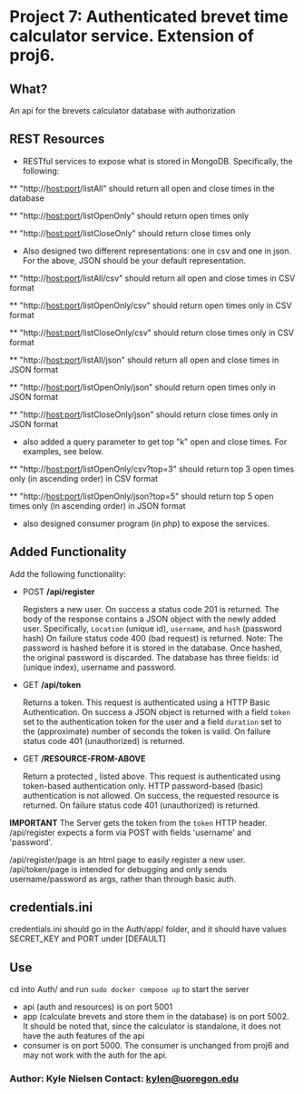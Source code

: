 # Project 7: Authenticated brevet time calculator service. Extension of proj6.

## What?

An api for the brevets calculator database with authorization

## REST Resources

* RESTful services to expose what is stored in MongoDB.
Specifically, the following:

** "http://<host:port>/listAll" should return all open and close times in the database

** "http://<host:port>/listOpenOnly" should return open times only

** "http://<host:port>/listCloseOnly" should return close times only

* Also designed two different representations: one in csv and one 
 in json. For the above, JSON should be your default representation. 

** "http://<host:port>/listAll/csv" should return all open and close times in CSV format

** "http://<host:port>/listOpenOnly/csv" should return open times only in CSV format

** "http://<host:port>/listCloseOnly/csv" should return close times only in CSV format

** "http://<host:port>/listAll/json" should return all open and close times in JSON format

** "http://<host:port>/listOpenOnly/json" should return open times only in JSON format

** "http://<host:port>/listCloseOnly/json" should return close times only in JSON format

* also added a query parameter to get top "k" open and close
times. For examples, see below.

** "http://<host:port>/listOpenOnly/csv?top=3" should return top 3 open times only (in ascending order) in CSV format 

** "http://<host:port>/listOpenOnly/json?top=5" should return top 5 open times only (in ascending order) in JSON format

* also designed consumer program (in php) to expose the services.

## Added Functionality

Add the following functionality:

- POST **/api/register**

    Registers a new user. On success a status code 201 is returned. The body of the response contains
a JSON object with the newly added user. Specifically, `Location` (unique id), `username`, and `hash` (password hash) On failure status code 400 (bad request) is returned. Note: The 
password is hashed before it is stored in the database. Once hashed, the original 
password is discarded. The database has three fields: id (unique index),
username and password. 

- GET **/api/token**

    Returns a token. This request is authenticated using a HTTP Basic
Authentication. On success a JSON object is returned 
with a field `token` set to the authentication token for the user and 
a field `duration` set to the (approximate) number of seconds the token is 
valid. On failure status code 401 (unauthorized) is returned.

- GET **/RESOURCE-FROM-ABOVE**

    Return a protected <resource>, listed above. This request is authenticated using token-based authentication only. HTTP password-based (basic) authentication is not allowed. On success, the requested resource is returned. On failure status code 401 (unauthorized) is returned.

**IMPORTANT** The Server gets the token from the `token` HTTP header.  
/api/register expects a form via POST with fields 'username' and 'password'.

/api/register/page is an html page to easily register a new user.  
/api/token/page is intended for debugging and only sends username/password as args, rather than through basic auth.

## credentials.ini

credentials.ini should go in the Auth/app/ folder, and it should have values SECRET_KEY and PORT under \[DEFAULT\]

## Use

cd into Auth/ and run `sudo docker compose up` to start the server

* api (auth and resources) is on port 5001
* app (calculate brevets and store them in the database) is on port 5002. It should be noted that, since the calculator is standalone, it does not have the auth features of the api
* consumer is on port 5000. The consumer is unchanged from proj6 and may not work with the auth for the api.


### Author: Kyle Nielsen  Contact: kylen@uoregon.edu
